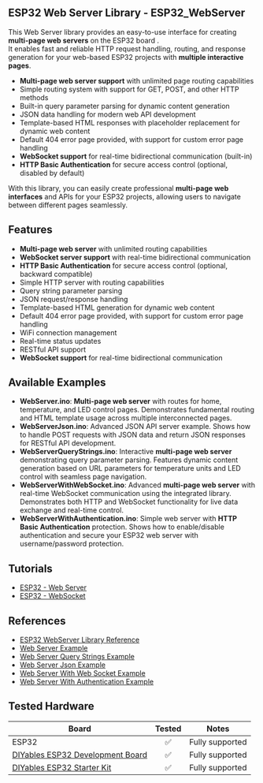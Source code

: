 ## ESP32  Web Server Library - ESP32_WebServer
This  Web Server library provides an easy-to-use interface for creating **multi-page web servers** on the ESP32 board .  
It enables fast and reliable HTTP request handling, routing, and response generation for your web-based ESP32 projects with **multiple interactive pages**.
* **Multi-page web server support** with unlimited page routing capabilities
* Simple routing system with support for GET, POST, and other HTTP methods
* Built-in query parameter parsing for dynamic content generation
* JSON data handling for modern web API development
* Template-based HTML responses with placeholder replacement for dynamic web content
* Default 404 error page provided, with support for custom error page handling
* **WebSocket support** for real-time bidirectional communication (built-in)
* **HTTP Basic Authentication** for secure access control (optional, disabled by default)

With this library, you can easily create professional **multi-page web interfaces** and APIs for your ESP32  projects, allowing users to navigate between different pages seamlessly.



Features  
----------------------------  
* **Multi-page web server** with unlimited routing capabilities
* **WebSocket server support** with real-time bidirectional communication
* **HTTP Basic Authentication** for secure access control (optional, backward compatible)
* Simple HTTP server with routing capabilities
* Query string parameter parsing 
* JSON request/response handling
* Template-based HTML generation for dynamic web content
* Default 404 error page provided, with support for custom error page handling
* WiFi connection management
* Real-time status updates
* RESTful API support
* **WebSocket support** for real-time bidirectional communication



Available Examples
----------------------------
* **WebServer.ino**: **Multi-page web server** with routes for home, temperature, and LED control pages. Demonstrates fundamental routing and HTML template usage across multiple interconnected pages.
* **WebServerJson.ino**: Advanced JSON API server example. Shows how to handle POST requests with JSON data and return JSON responses for RESTful API development.
* **WebServerQueryStrings.ino**: Interactive **multi-page web server** demonstrating query parameter parsing. Features dynamic content generation based on URL parameters for temperature units and LED control with seamless page navigation.
* **WebServerWithWebSocket.ino**: Advanced **multi-page web server** with real-time WebSocket communication using the integrated library. Demonstrates both HTTP and WebSocket functionality for live data exchange and real-time control.
* **WebServerWithAuthentication.ino**: Simple web server with **HTTP Basic Authentication** protection. Shows how to enable/disable authentication and secure your ESP32 web server with username/password protection.



Tutorials
----------------------------
* [ESP32 - Web Server](https://esp32io.com/tutorials/esp32-web-server)
* [ESP32 - WebSocket](https://esp32io.com/tutorials/esp32-websocket)



References
----------------------------
* [ESP32 WebServer Library Reference](https://esp32io.com/reference/library/esp32-web-server-library)
* [Web Server Example](https://esp32io.com/reference/library/web-server-example)
* [Web Server Query Strings Example](https://esp32io.com/reference/library/web-server-query-string-example)
* [Web Server Json Example](https://esp32io.com/reference/library/web-server-json-example)
* [Web Server With Web Socket Example](https://esp32io.com/reference/library/web-server-with-websocket-example)
* [Web Server With Authentication Example](https://esp32io.com/reference/library/web-server-authentication-example)


Tested Hardware
----------------------------

| Board                   | Tested | Notes                                      |
|-------------------------|:------:|---------------------------------------------|
| ESP32     |   ✅   | Fully supported       |
| [DIYables ESP32 Development Board](https://diyables.io/products/38-pin-esp32s-esp-wroom-32-wifi-and-bluetooth-development-board-with-usb-type-c-and-cp2102-dual-core-esp32-microcontroller-for-iot-projects-compatible-with-arduino-ide) |   ✅   | Fully supported          |
| [DIYables ESP32 Starter Kit](https://diyables.io/products/esp32-starter-kit) |   ✅   | Fully supported          |

